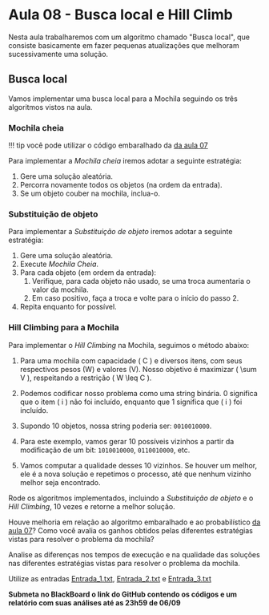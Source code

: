# Aula 08 - Busca local e Hill Climb

Nesta aula trabalharemos com um algoritmo chamado "Busca local", que consiste basicamente em fazer pequenas atualizações que melhoram sucessivamente uma solução.

## Busca local

Vamos implementar uma busca local para a Mochila seguindo os três algoritmos vistos na aula.

### Mochila cheia

!!! tip
    você pode utilizar o código embaralhado da [da aula 07](../07-aleatorizacao/index.md)

Para implementar a *Mochila cheia* iremos adotar a seguinte estratégia:

1. Gere uma solução aleatória.
2. Percorra novamente todos os objetos (na ordem da entrada).
3. Se um objeto couber na mochila, inclua-o.

### Substituição de objeto

Para implementar a *Substituição de objeto* iremos adotar a seguinte estratégia:

1. Gere uma solução aleatória.
2. Execute *Mochila Cheia*.
3. Para cada objeto (em ordem da entrada):
   1. Verifique, para cada objeto não usado, se uma troca aumentaria o valor da mochila.
   2. Em caso positivo, faça a troca e volte para o início do passo 2.
4. Repita enquanto for possível.

### Hill Climbing para a Mochila

Para implementar o *Hill Climbing* na Mochila, seguimos o método abaixo:

1. Para uma mochila com capacidade \( C \) e diversos itens, com seus respectivos pesos (W) e valores (V). Nosso objetivo é maximizar \( \sum V \), respeitando a restrição \( W \leq C \).

3. Podemos codificar nosso problema como uma string binária. 0 significa que o item \( i \) não foi incluído, enquanto que 1 significa que \( i \) foi incluído.
4. Supondo 10 objetos, nossa string poderia ser: `0010010000`.
5. Para este exemplo, vamos gerar 10 possíveis vizinhos a partir da modificação de um bit: `1010010000`, `0110010000`, etc.
6. Vamos computar a qualidade desses 10 vizinhos. Se houver um melhor, ele é a nova solução e repetimos o processo, até que nenhum vizinho melhor seja encontrado.


Rode os algoritmos implementados, incluindo a *Substituição de objeto* e o *Hill Climbing*, 10 vezes e retorne a melhor solução.

Houve melhoria em relação ao algoritmo embaralhado e ao probabilístico [da aula 07](../07-aleatorizacao/index.md)? Como você avalia os ganhos obtidos pelas diferentes estratégias vistas para resolver o problema da mochila?

Analise as diferenças nos tempos de execução e na qualidade das soluções nas diferentes estratégias vistas para resolver o problema da mochila.

Utilize as entradas [Entrada_1.txt](itens/Entrada_1.txt), [Entrada_2.txt](itens/Entrada_2.txt) e [Entrada_3.txt](itens/Entrada_3.txt)



**Submeta no BlackBoard o link do GitHub contendo os códigos e um relatório com suas análises até as 23h59 de 06/09**
